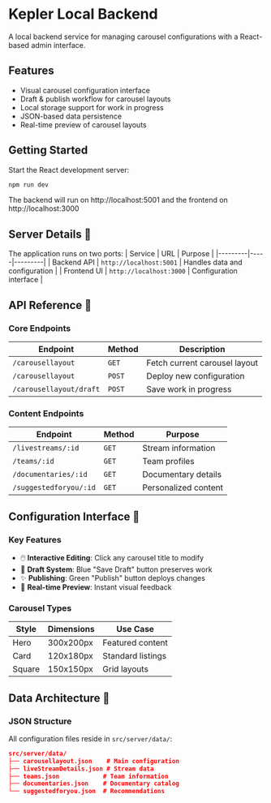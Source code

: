 # Kepler Local Backend

A local backend service for managing carousel configurations with a React-based admin interface.

## Features

- Visual carousel configuration interface
- Draft & publish workflow for carousel layouts
- Local storage support for work in progress
- JSON-based data persistence
- Real-time preview of carousel layouts

## Getting Started

Start the React development server:

```bash
npm run dev
```
The backend will run on http://localhost:5001 and the frontend on http://localhost:3000

## Server Details 🚀

The application runs on two ports:
| Service | URL | Purpose |
|---------|-----|---------|
| Backend API | `http://localhost:5001` | Handles data and configuration |
| Frontend UI | `http://localhost:3000` | Configuration interface |

## API Reference 📡

### Core Endpoints
| Endpoint | Method | Description |
|----------|--------|-------------|
| `/carousellayout` | `GET` | Fetch current carousel layout |
| `/carousellayout` | `POST` | Deploy new configuration |
| `/carousellayout/draft` | `POST` | Save work in progress |

### Content Endpoints
| Endpoint | Method | Purpose |
|----------|--------|---------|
| `/livestreams/:id` | `GET` | Stream information |
| `/teams/:id` | `GET` | Team profiles |
| `/documentaries/:id` | `GET` | Documentary details |
| `/suggestedforyou/:id` | `GET` | Personalized content |

## Configuration Interface 🎨

### Key Features
- 🖱️ **Interactive Editing**: Click any carousel title to modify
- 💾 **Draft System**: Blue "Save Draft" button preserves work
- ✨ **Publishing**: Green "Publish" button deploys changes
- 🔄 **Real-time Preview**: Instant visual feedback

### Carousel Types
| Style | Dimensions | Use Case |
|-------|------------|----------|
| Hero | 300x200px | Featured content |
| Card | 120x180px | Standard listings |
| Square | 150x150px | Grid layouts |

## Data Architecture 📁

### JSON Structure
All configuration files reside in `src/server/data/`:
```json
src/server/data/
├── carousellayout.json    # Main configuration
├── liveStreamDetails.json # Stream data
├── teams.json            # Team information
├── documentaries.json    # Documentary catalog
└── suggestedforyou.json  # Recommendations
```
